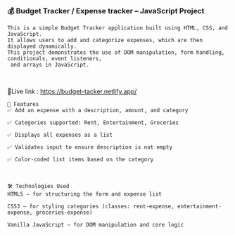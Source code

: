 ### 💰 Budget Tracker / Expense tracker – JavaScript Project

```
This is a simple Budget Tracker application built using HTML, CSS, and JavaScript.
It allows users to add and categorize expenses, which are then displayed dynamically.
This project demonstrates the use of DOM manipulation, form handling, conditionals, event listeners,
 and arrays in JavaScript.
```
<br>

 🚀Live link : https://budget-tacker.netlify.app/

```
🚀 Features
✅ Add an expense with a description, amount, and category

✅ Categories supported: Rent, Entertainment, Groceries

✅ Displays all expenses as a list

✅ Validates input to ensure description is not empty

✅ Color-coded list items based on the category
```

<br>

```
🛠 Technologies Used
HTML5 – for structuring the form and expense list

CSS3 – for styling categories (classes: rent-expense, entertainment-expense, groceries-expense)

Vanilla JavaScript – for DOM manipulation and core logic

```


